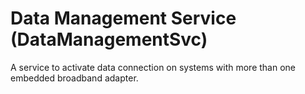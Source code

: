 # Data Management Service (DataManagementSvc)

A service to activate data connection on systems with more than one embedded broadband adapter.